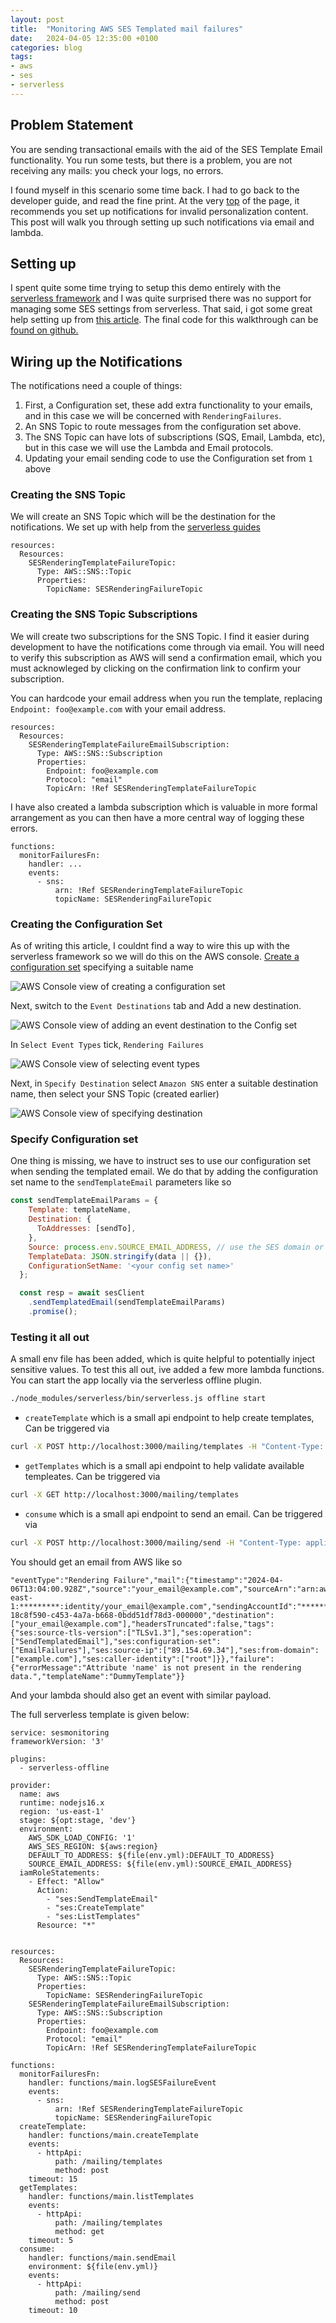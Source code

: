 ```yaml
---
layout: post
title:  "Monitoring AWS SES Templated mail failures"
date:   2024-04-05 12:35:00 +0100
categories: blog
tags:
- aws
- ses
- serverless
---
```


## Problem Statement

You are sending transactional emails with the aid of the SES Template Email functionality. You run some tests, but there is a problem, you are not receiving any mails: you check your logs, no errors. 

I found myself in this scenario some time back. I had to go back to the developer guide, and read the fine print. At the very [top](https://docs.aws.amazon.com/ses/latest/dg/send-personalized-email-api.html#send-personalized-email-set-up-notifications) of the page, it recommends you set up notifications for invalid personalization content. This post will walk you through setting up such notifications via email and lambda.

## Setting up

I spent quite some time trying to setup this demo entirely with the [serverless framework](https://www.serverless.com/) and I was quite surprised there was no support for managing some SES settings from serverless. That said, i got some great help setting up from [this article](https://medium.com/appgambit/serverless-email-service-with-aws-ses-and-templates-139f56cf539c). The final code for this walkthrough can be [found on github.](https://github.com/oneEyedSunday/oneeyedsunday.github.io/tree/master/serverless/rendering_failure_notifications)

## Wiring up the Notifications

The notifications need a couple of things:
1. First, a Configuration set, these add extra functionality to your emails, and in this case we will be concerned with `RenderingFailures`.
2. An SNS Topic to route messages from the configuration set above.
3. The SNS Topic can have lots of subscriptions (SQS, Email, Lambda, etc), but in this case we will use the Lambda and Email protocols.
4. Updating your email sending code to use the Configuration set from `1` above


### Creating the SNS Topic

We will create an SNS Topic which will be the destination for the notifications. 
We set up with help from the [serverless guides](
https://www.serverless.com/framework/docs-providers-aws-events-sns)

```
resources:
  Resources:
    SESRenderingTemplateFailureTopic:
      Type: AWS::SNS::Topic
      Properties:
        TopicName: SESRenderingFailureTopic
```

### Creating the SNS Topic Subscriptions

We will create two subscriptions for the SNS Topic. I find it easier during development to have the notifications come through via email. You will need to verify this subscription as AWS will send a confirmation email, which you must acknowleged by clicking on the confirmation link to confirm your subscription.

You can hardcode your email address when you run the template, replacing `Endpoint: foo@example.com` with your email address.

```
resources:
  Resources:
    SESRenderingTemplateFailureEmailSubscription:
      Type: AWS::SNS::Subscription
      Properties:
        Endpoint: foo@example.com
        Protocol: "email"
        TopicArn: !Ref SESRenderingTemplateFailureTopic

```

I have also created a lambda subscription which is valuable in more formal arrangement as you can then have a more central way of logging these errors.

```
functions:
  monitorFailuresFn:
    handler: ...
    events:
      - sns:
          arn: !Ref SESRenderingTemplateFailureTopic
          topicName: SESRenderingFailureTopic
```

### Creating the Configuration Set

As of writing this article, I couldnt find a way to wire this up with the serverless framework so we will do this on the AWS console.
[Create a configuration set](https://us-east-1.console.aws.amazon.com/ses/home?region=us-east-1#/configuration-sets/create) specifying a suitable name

![AWS Console view of creating a configuration set](../media/create_config_set.png "Create a Configuration Set")

Next, switch to the `Event Destinations` tab and Add a new destination.

![AWS Console view of adding an event destination to the Config set](../media/event_destination.png "Adding an event destination to the Configuration Set")


In `Select Event Types` tick, `Rendering Failures`

![AWS Console view of selecting event types](../media/select_event_types.png "Selecting Event types to notify")


Next, in `Specify Destination` select `Amazon SNS` enter a suitable destination name, then select your SNS Topic (created earlier)

![AWS Console view of specifying destination](../media/specify_destination.png "Specifying destination")


### Specify Configuration set

One thing is missing, we have to instruct ses to use our configuration set when sending the templated email.
We do that by adding the configuration set name to the `sendTemplateEmail` parameters like so

```javascript
const sendTemplateEmailParams = {
    Template: templateName,
    Destination: {
      ToAddresses: [sendTo],
    },
    Source: process.env.SOURCE_EMAIL_ADDRESS, // use the SES domain or email verified in your account
    TemplateData: JSON.stringify(data || {}),
    ConfigurationSetName: '<your config set name>'
  };

  const resp = await sesClient
    .sendTemplatedEmail(sendTemplateEmailParams)
    .promise();
```

### Testing it all out

A small env file has been added, which is quite helpful to potentially inject sensitive values.
To test this all out, ive added a few more lambda functions.
You can start the app locally via the serverless offline plugin.

```sh
./node_modules/serverless/bin/serverless.js offline start
```


- `createTemplate` which is a small api endpoint to help create templates, Can be triggered via 
```sh
curl -X POST http://localhost:3000/mailing/templates -H "Content-Type: application/json" -d '{"templateName":"DummyTemplate", "subject": "SES Rendering Failure Monitoring", "body": "We are here for {{name}}" }'
```

- `getTemplates` which is a small api endpoint to help validate available templeates. Can be triggered via 
```sh
curl -X GET http://localhost:3000/mailing/templates 
```

- `consume` which is a small api endpoint to send an email. Can be triggered via 
```sh
curl -X POST http://localhost:3000/mailing/send -H "Content-Type: application/json" -d '{"templateName":"DummyTemplate", "sendTo": "your_email@example.com" }'
```

You should get an email from AWS like so

```
"eventType":"Rendering Failure","mail":{"timestamp":"2024-04-06T13:04:00.928Z","source":"your_email@example.com","sourceArn":"arn:aws:ses:us-east-1:*********:identity/your_email@example.com","sendingAccountId":"*********","messageId":"0100018eb3823d0d-18c8f590-c453-4a7a-b668-0bdd51df78d3-000000","destination":["your_email@example.com"],"headersTruncated":false,"tags":{"ses:source-tls-version":["TLSv1.3"],"ses:operation":["SendTemplatedEmail"],"ses:configuration-set":["EmailFailures"],"ses:source-ip":["89.154.69.34"],"ses:from-domain":["example.com"],"ses:caller-identity":["root"]}},"failure":{"errorMessage":"Attribute 'name' is not present in the rendering data.","templateName":"DummyTemplate"}}
```

And your lambda should also get an event with similar payload.

The full serverless template is given below:

```
service: sesmonitoring
frameworkVersion: '3'

plugins:
  - serverless-offline

provider:
  name: aws
  runtime: nodejs16.x
  region: 'us-east-1'
  stage: ${opt:stage, 'dev'}
  environment:
    AWS_SDK_LOAD_CONFIG: '1'
    AWS_SES_REGION: ${aws:region}
    DEFAULT_TO_ADDRESS: ${file(env.yml):DEFAULT_TO_ADDRESS}
    SOURCE_EMAIL_ADDRESS: ${file(env.yml):SOURCE_EMAIL_ADDRESS}
  iamRoleStatements:
    - Effect: "Allow"
      Action:
        - "ses:SendTemplateEmail"
        - "ses:CreateTemplate"
        - "ses:ListTemplates"
      Resource: "*"


resources:
  Resources:
    SESRenderingTemplateFailureTopic:
      Type: AWS::SNS::Topic
      Properties:
        TopicName: SESRenderingFailureTopic
    SESRenderingTemplateFailureEmailSubscription:
      Type: AWS::SNS::Subscription
      Properties:
        Endpoint: foo@example.com
        Protocol: "email"
        TopicArn: !Ref SESRenderingTemplateFailureTopic

functions:
  monitorFailuresFn:
    handler: functions/main.logSESFailureEvent
    events:
      - sns:
          arn: !Ref SESRenderingTemplateFailureTopic
          topicName: SESRenderingFailureTopic
  createTemplate:
    handler: functions/main.createTemplate
    events:
      - httpApi:
          path: /mailing/templates
          method: post
    timeout: 15
  getTemplates:
    handler: functions/main.listTemplates
    events:
      - httpApi:
          path: /mailing/templates
          method: get
    timeout: 5
  consume:
    handler: functions/main.sendEmail
    environment: ${file(env.yml)}
    events:
      - httpApi:
          path: /mailing/send
          method: post
    timeout: 10
    

```